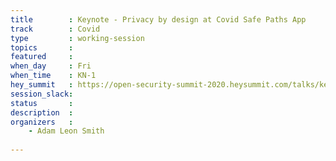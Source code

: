```yaml
---
title        : Keynote - Privacy by design at Covid Safe Paths App
track        : Covid
type         : working-session
topics       :
featured     :
when_day     : Fri
when_time    : KN-1
hey_summit   : https://open-security-summit-2020.heysummit.com/talks/keynote-privacy-by-design-at-covid-safe-paths-app-1030am-bst/
session_slack:
status       : 
description  :
organizers   :
    - Adam Leon Smith
    
---
```



